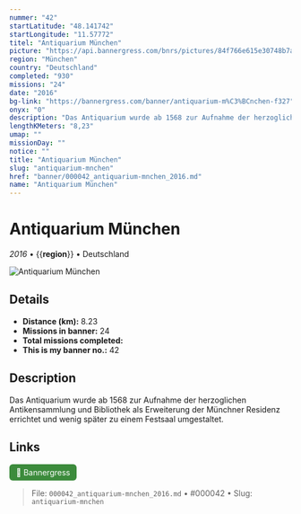 ```yaml
---
nummer: "42"
startLatitude: "48.141742"
startLongitude: "11.57772"
titel: "Antiquarium München"
picture: "https://api.bannergress.com/bnrs/pictures/84f766e615e30748b7ad56ec92a8e957"
region: "München"
country: "Deutschland"
completed: "930"
missions: "24"
date: "2016"
bg-link: "https://bannergress.com/banner/antiquarium-m%C3%BCnchen-f327"
onyx: "0"
description: "Das Antiquarium wurde ab 1568 zur Aufnahme der herzoglichen Antikensammlung und Bibliothek als Erweiterung der Münchner Residenz errichtet und wenig später zu einem Festsaal umgestaltet."
lengthKMeters: "8,23"
umap: ""
missionDay: ""
notice: ""
title: "Antiquarium München"
slug: "antiquarium-mnchen"
href: "banner/000042_antiquarium-mnchen_2016.md"
name: "Antiquarium München"
---
```

# Antiquarium München

*2016* • {{__region__}} • Deutschland

![Antiquarium München](https://api.bannergress.com/bnrs/pictures/84f766e615e30748b7ad56ec92a8e957)



## Details
- **Distance (km):** 8.23
- **Missions in banner:** 24
- **Total missions completed:** 
- **This is my banner no.:** 42



## Description
Das Antiquarium wurde ab 1568 zur Aufnahme der herzoglichen Antikensammlung und Bibliothek als Erweiterung der Münchner Residenz errichtet und wenig später zu einem Festsaal umgestaltet.



## Links
<a href="https://bannergress.com/banner/antiquarium-m%C3%BCnchen-f327" target="_blank" style="display:inline-block;margin-right:8px;padding:6px 12px;background:#3c8b3c;color:#fff;text-decoration:none;border-radius:6px;">🔗 Bannergress</a>



> File: `000042_antiquarium-mnchen_2016.md` • #000042 • Slug: `antiquarium-mnchen`
